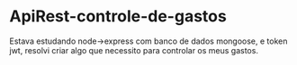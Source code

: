 # ApiRest-controle-de-gastos
Estava estudando node->express com banco de dados mongoose, e token jwt, resolvi criar algo que necessito para controlar os meus gastos.
